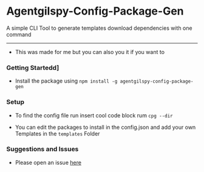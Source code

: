 # Agentgilspy-Config-Package-Gen

A simple CLI Tool to generate templates download dependencies with one command

 
 ---
- This was made for me but you can also you it if you want to
 

 ### Getting Startedd]

 - Install the package using `npm install -g agentgilspy-config-package-gen`

 ### Setup
- To find the config file run insert cool code block  rum `cpg --dir`

- You can edit the packages to install in the config.json and add your own Templates in the `templates` Folder

### Suggestions and Issues

- Please open an issue [here](https://github.com/Agentgilspy/Agentgilspy-Config-Package-Gen/issues)

